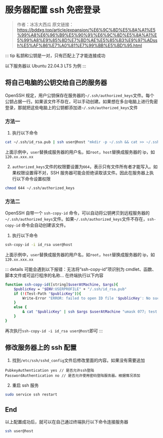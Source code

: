 # 服务器配置 ssh 免密登录

> 作者：冰冻大西瓜 原文链接：https://bddxg.top/article/expansion/%E6%9C%8D%E5%8A%A1%E5%99%A8%E6%96%B9%E5%90%91/%E6%9C%8D%E5%8A%A1%E5%99%A8%E9%85%8D%E7%BD%AE%E5%85%B3%E9%97%ADssh%E5%AF%86%E7%A0%81%E7%99%BB%E5%BD%95.html

::: tip
私钥和公钥是一对，只有匹配上了才能连接成功

以下服务器以 Ubuntu 22.04.3 LTS 为例
:::

## 将自己电脑的公钥交给自己的服务器

OpenSSH 规定，用户公钥保存在服务器的`~/.ssh/authorized_keys`文件。每个公钥占据一行。如果该文件不存在，可以手动创建。如果想在多台电脑上进行免密登录，那就把这些电脑上的公钥都添加进`~/.ssh/authorized_keys`文件

### 方法一

1. 执行以下命令

```bash
cat ~/.ssh/id_rsa.pub | ssh user@host "mkdir -p ~/.ssh && cat >> ~/.ssh/authorized_keys"
```

上面示例中，`user`替换成服务器的用户名，如`root`，`host`替换成服务器的 ip，如`120.xx.xxx.xx`

2. `authorized_keys`文件的权限要设置为`664`，表示只有文件所有者才能写入。如果权限设置得不对，SSH 服务器可能会拒绝读取该文件。因此在服务器上执行以下命令设置权限

```bash
chmod 644 ~/.ssh/authorized_keys
```

### 方法二

OpenSSH 自带一个 `ssh-copy-id` 命令，可以自动将公钥拷贝到远程服务器的`~/.ssh/authorized_keys`文件。如果`~/.ssh/authorized_keys`文件不存在，`ssh-copy-id` 命令会自动创建该文件。

1. 执行以下命令

```bash
ssh-copy-id -i id_rsa user@host
```

上面示例中，`user`替换成服务器的用户名，如`root`，`host`替换成服务器的 ip，如`120.xx.xxx.xx`

::: details 可能会遇到以下报错：无法将“ssh-copy-id”项识别为 cmdlet、函数、脚本文件或可运行程序的名称...
在终端执行以下内容

```bash
function ssh-copy-id([string]$userAtMachine, $args){
    $publicKey = "$ENV:USERPROFILE" + "/.ssh/id_rsa.pub"
    if (!(Test-Path "$publicKey")){
        Write-Error "ERROR: failed to open ID file '$publicKey': No such file"
    }
    else {
        & cat "$publicKey" | ssh $args $userAtMachine "umask 077; test -d .ssh || mkdir .ssh ; cat >> .ssh/authorized_keys || exit 1"
    }
}
```

再次执行`ssh-copy-id -i id_rsa user@host`即可
:::

## 修改服务器上的 ssh 配置

1. 找到`/etc/ssh/sshd_config`文件后修改里面的内容。如果没有需要追加

```
PubkeyAuthentication yes // 是否允许ssh登陆
PasswordAuthentication no // 是否允许使用密码登陆服务器。根据情况添加
```

2. 重启 ssh 服务

```bash
sudo service ssh restart
```

## End

以上配置成功后，就可以在自己通过终端执行以下命令连接服务器

```bash
ssh user@host
```

